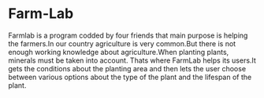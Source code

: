 # Farm-Lab
 Farmlab is a program codded by four friends that main purpose is helping the farmers.In our country agriculture is very common.But  there is not enough working knowledge about agriculture.When planting plants, minerals must be taken into account. Thats where  FarmLab helps its users.It gets the conditions about the planting area and then lets the user choose between various options about the type  of the plant and the lifespan of the plant.
